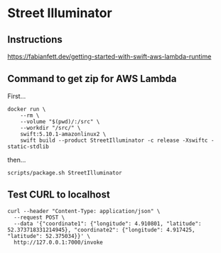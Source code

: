 # Street Illuminator

## Instructions
https://fabianfett.dev/getting-started-with-swift-aws-lambda-runtime

## Command to get zip for AWS Lambda
First...
```
docker run \                   
    --rm \
    --volume "$(pwd)/:/src" \
    --workdir "/src/" \
    swift:5.10.1-amazonlinux2 \
    swift build --product StreetIlluminator -c release -Xswiftc -static-stdlib
```
then...
```
scripts/package.sh StreetIlluminator
```



## Test CURL to localhost
```
curl --header "Content-Type: application/json" \
  --request POST \
  --data '{"coordinate1": {"longitude": 4.910801, "latitude": 52.373718331214945}, "coordinate2": {"longitude": 4.917425, "latitude": 52.375034}}' \
  http://127.0.0.1:7000/invoke
```
